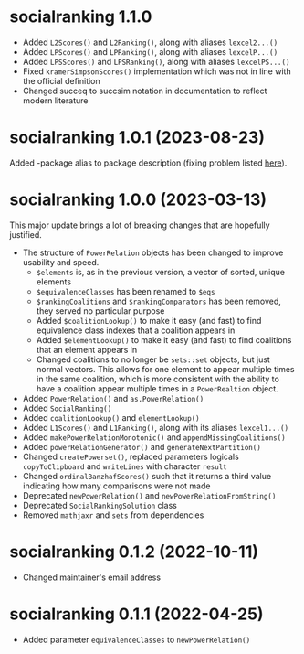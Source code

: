 # socialranking 1.1.0

* Added `L2Scores()` and `L2Ranking()`, along with aliases `lexcel2...()`
* Added `LPScores()` and `LPRanking()`, along with aliases `lexcelP...()`
* Added `LPSScores()` and `LPSRanking()`, along with aliases `lexcelPS...()`
* Fixed `kramerSimpsonScores()` implementation which was not in line with the official definition
* Changed succeq to succsim notation in documentation to reflect modern literature

# socialranking 1.0.1 (2023-08-23)

Added -package alias to package description (fixing problem listed [here](https://github.com/r-lib/roxygen2/issues/1491)).

# socialranking 1.0.0 (2023-03-13)

This major update brings a lot of breaking changes that are hopefully justified.

* The structure of `PowerRelation` objects has been changed to improve usability and speed.
  * `$elements` is, as in the previous version, a vector of sorted, unique elements
  * `$equivalenceClasses` has been renamed to `$eqs`
  * `$rankingCoalitions` and `$rankingComparators` has been removed, they served no particular purpose
  * Added `$coalitionLookup()` to make it easy (and fast) to find equivalence class indexes that a coalition appears in
  * Added `$elementLookup()` to make it easy (and fast) to find coalitions that an element appears in
  * Changed coalitions to no longer be `sets::set` objects, but just normal vectors. This allows for one element to appear multiple times in the same coalition, which is more consistent with the ability to have a coalition appear multiple times in a `PowerRealtion` object.
* Added `PowerRelation()` and `as.PowerRelation()`
* Added `SocialRanking()`
* Added `coalitionLookup()` and `elementLookup()`
* Added `L1Scores()` and `L1Ranking()`, along with its aliases `lexcel1...()`
* Added `makePowerRelationMonotonic()` and `appendMissingCoalitions()`
* Added `powerRelationGenerator()` and `generateNextPartition()`
* Changed `createPowerset()`, replaced parameters logicals `copyToClipboard` and `writeLines` with character `result` 
* Changed `ordinalBanzhafScores()` such that it returns a third value indicating how many comparisons were not made
* Deprecated `newPowerRelation()` and `newPowerRelationFromString()`
* Deprecated `SocialRankingSolution` class
* Removed `mathjaxr` and `sets` from dependencies


# socialranking 0.1.2 (2022-10-11)

* Changed maintainer's email address


# socialranking 0.1.1 (2022-04-25)

 * Added parameter `equivalenceClasses` to `newPowerRelation()`
